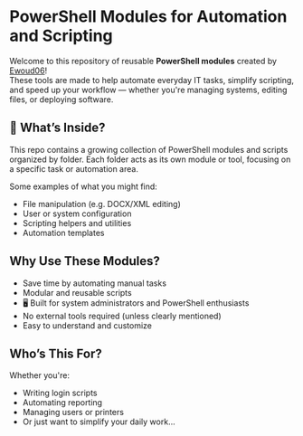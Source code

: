 # PowerShell Modules for Automation and Scripting

Welcome to this repository of reusable **PowerShell modules** created by [Ewoud06](https://github.com/Ewoud06)!  
These tools are made to help automate everyday IT tasks, simplify scripting, and speed up your workflow — whether you're managing systems, editing files, or deploying software.

## 🔧 What’s Inside?

This repo contains a growing collection of PowerShell modules and scripts organized by folder. Each folder acts as its own module or tool, focusing on a specific task or automation area.

Some examples of what you might find:
- File manipulation (e.g. DOCX/XML editing)
- User or system configuration
- Scripting helpers and utilities
- Automation templates

##  Why Use These Modules?

-  Save time by automating manual tasks  
-  Modular and reusable scripts  
- 🖥 Built for system administrators and PowerShell enthusiasts  
-  No external tools required (unless clearly mentioned)  
-  Easy to understand and customize

##  Who’s This For?

Whether you're:
- Writing login scripts  
- Automating reporting  
- Managing users or printers  
- Or just want to simplify your daily work...
